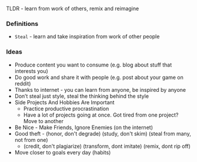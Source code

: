 TLDR - learn from work of others, remix and reimagine

### Definitions
* `Steal` - learn and take inspiration from work of other people

### Ideas
* Produce content you want to consume (e.g. blog about stuff that interests you)
* Do good work and share it with people (e.g. post about your game on reddit)
* Thanks to internet - you can learn from anyone, be inspired by anyone
* Don’t steal just style, steal the thinking behind the style
* Side Projects And Hobbies Are Important
    * Practice productive procrastination
    * Have a lot of projects going at once. Got tired from one project? Move to another
* Be Nice - Make Friends, Ignore Enemies (on the internet)
* Good theft - (honor, don't degrade) (study, don't skim) (steal from many, not from one) 
    * (credit, don't plagiarize) (transform, dont imitate) (remix, dont rip off)
* Move closer to goals every day (habits)
